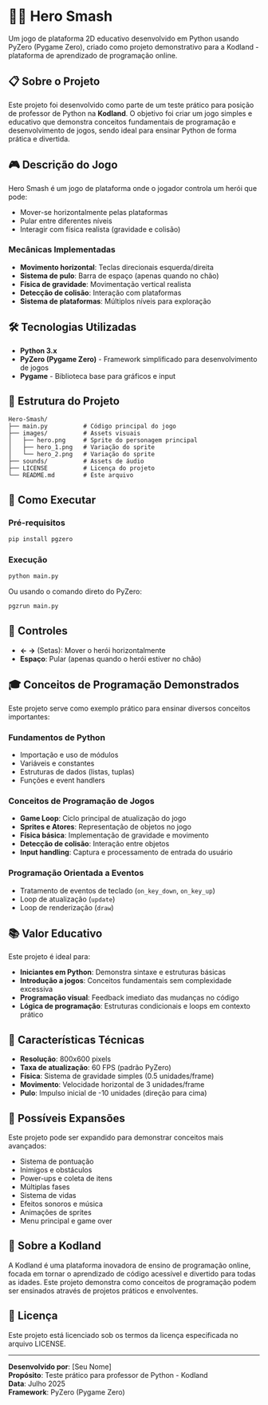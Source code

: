 # 🦸‍♂️ Hero Smash

Um jogo de plataforma 2D educativo desenvolvido em Python usando PyZero (Pygame Zero), criado como projeto demonstrativo para a Kodland - plataforma de aprendizado de programação online.

## 📋 Sobre o Projeto

Este projeto foi desenvolvido como parte de um teste prático para posição de professor de Python na **Kodland**. O objetivo foi criar um jogo simples e educativo que demonstra conceitos fundamentais de programação e desenvolvimento de jogos, sendo ideal para ensinar Python de forma prática e divertida.

## 🎮 Descrição do Jogo

Hero Smash é um jogo de plataforma onde o jogador controla um herói que pode:
- Mover-se horizontalmente pelas plataformas
- Pular entre diferentes níveis
- Interagir com física realista (gravidade e colisão)

### Mecânicas Implementadas
- **Movimento horizontal**: Teclas direcionais esquerda/direita
- **Sistema de pulo**: Barra de espaço (apenas quando no chão)
- **Física de gravidade**: Movimentação vertical realista
- **Detecção de colisão**: Interação com plataformas
- **Sistema de plataformas**: Múltiplos níveis para exploração

## 🛠️ Tecnologias Utilizadas

- **Python 3.x**
- **PyZero (Pygame Zero)** - Framework simplificado para desenvolvimento de jogos
- **Pygame** - Biblioteca base para gráficos e input

## 📁 Estrutura do Projeto

```
Hero-Smash/
├── main.py          # Código principal do jogo
├── images/          # Assets visuais
│   ├── hero.png     # Sprite do personagem principal
│   ├── hero_1.png   # Variação do sprite
│   └── hero_2.png   # Variação do sprite
├── sounds/          # Assets de áudio
├── LICENSE          # Licença do projeto
└── README.md        # Este arquivo
```

## 🚀 Como Executar

### Pré-requisitos
```bash
pip install pgzero
```

### Execução
```bash
python main.py
```

Ou usando o comando direto do PyZero:
```bash
pgzrun main.py
```

## 🎯 Controles

- **← →** (Setas): Mover o herói horizontalmente
- **Espaço**: Pular (apenas quando o herói estiver no chão)

## 🎓 Conceitos de Programação Demonstrados

Este projeto serve como exemplo prático para ensinar diversos conceitos importantes:

### Fundamentos de Python
- Importação e uso de módulos
- Variáveis e constantes
- Estruturas de dados (listas, tuplas)
- Funções e event handlers

### Conceitos de Programação de Jogos
- **Game Loop**: Ciclo principal de atualização do jogo
- **Sprites e Atores**: Representação de objetos no jogo
- **Física básica**: Implementação de gravidade e movimento
- **Detecção de colisão**: Interação entre objetos
- **Input handling**: Captura e processamento de entrada do usuário

### Programação Orientada a Eventos
- Tratamento de eventos de teclado (`on_key_down`, `on_key_up`)
- Loop de atualização (`update`)
- Loop de renderização (`draw`)

## 📚 Valor Educativo

Este projeto é ideal para:
- **Iniciantes em Python**: Demonstra sintaxe e estruturas básicas
- **Introdução a jogos**: Conceitos fundamentais sem complexidade excessiva
- **Programação visual**: Feedback imediato das mudanças no código
- **Lógica de programação**: Estruturas condicionais e loops em contexto prático

## 🎨 Características Técnicas

- **Resolução**: 800x600 pixels
- **Taxa de atualização**: 60 FPS (padrão PyZero)
- **Física**: Sistema de gravidade simples (0.5 unidades/frame)
- **Movimento**: Velocidade horizontal de 3 unidades/frame
- **Pulo**: Impulso inicial de -10 unidades (direção para cima)

## 🔮 Possíveis Expansões

Este projeto pode ser expandido para demonstrar conceitos mais avançados:
- Sistema de pontuação
- Inimigos e obstáculos
- Power-ups e coleta de itens
- Múltiplas fases
- Sistema de vidas
- Efeitos sonoros e música
- Animações de sprites
- Menu principal e game over

## 🏫 Sobre a Kodland

A Kodland é uma plataforma inovadora de ensino de programação online, focada em tornar o aprendizado de código acessível e divertido para todas as idades. Este projeto demonstra como conceitos de programação podem ser ensinados através de projetos práticos e envolventes.

## 📄 Licença

Este projeto está licenciado sob os termos da licença especificada no arquivo LICENSE.

---

**Desenvolvido por**: [Seu Nome]  
**Propósito**: Teste prático para professor de Python - Kodland  
**Data**: Julho 2025  
**Framework**: PyZero (Pygame Zero)
